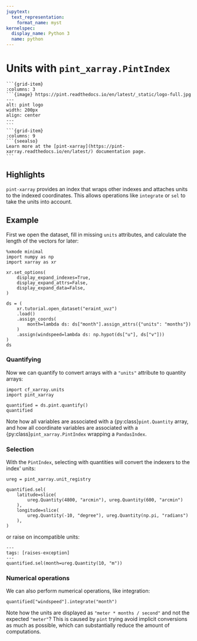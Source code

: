 ```yaml
---
jupytext:
  text_representation:
    format_name: myst
kernelspec:
  display_name: Python 3
  name: python
---
```


# Units with `pint_xarray.PintIndex`

````{grid}
```{grid-item}
:columns: 3
```{image} https://pint.readthedocs.io/en/latest/_static/logo-full.jpg
---
alt: pint logo
width: 200px
align: center
---
```
```{grid-item}
:columns: 9
```{seealso}
Learn more at the [pint-xarray](https://pint-xarray.readthedocs.io/en/latest/) documentation page.
```
````

## Highlights

`pint-xarray` provides an index that wraps other indexes and attaches units to the indexed coordinates. This allows operations like `integrate` or `sel` to take the units into account.

## Example

First we open the dataset, fill in missing `units` attributes, and calculate the length of the vectors for later:

```{code-cell} python
%xmode minimal
import numpy as np
import xarray as xr

xr.set_options(
    display_expand_indexes=True,
    display_expand_attrs=False,
    display_expand_data=False,
)

ds = (
    xr.tutorial.open_dataset("eraint_uvz")
    .load()
    .assign_coords(
        month=lambda ds: ds["month"].assign_attrs({"units": "months"})
    )
    .assign(windspeed=lambda ds: np.hypot(ds["u"], ds["v"]))
)
ds
```

### Quantifying

Now we can quantify to convert arrays with a `"units"` attribute to quantity arrays:

```{code-cell} python
import cf_xarray.units
import pint_xarray

quantified = ds.pint.quantify()
quantified
```

Note how all variables are associated with a {py:class}`pint.Quantity` array, and how all coordinate variables are associated with a {py:class}`pint_xarray.PintIndex` wrapping a `PandasIndex`.

### Selection

With the `PintIndex`, selecting with quantities will convert the indexers to the index' units:

```{code-cell} python
ureg = pint_xarray.unit_registry

quantified.sel(
    latitude=slice(
        ureg.Quantity(4800, "arcmin"), ureg.Quantity(600, "arcmin")
    ),
    longitude=slice(
        ureg.Quantity(-10, "degree"), ureg.Quantity(np.pi, "radians")
    ),
)
```

or raise on incompatible units:

```{code-cell} python
---
tags: [raises-exception]
---
quantified.sel(month=ureg.Quantity(10, "m"))
```

### Numerical operations

We can also perform numerical operations, like integration:

```{code-cell} python
quantified["windspeed"].integrate("month")
```

Note how the units are displayed as `"meter * months / second"` and not the expected `"meter"`? This is caused by `pint` trying avoid implicit conversions as much as possible, which can substantially reduce the amount of computations.
